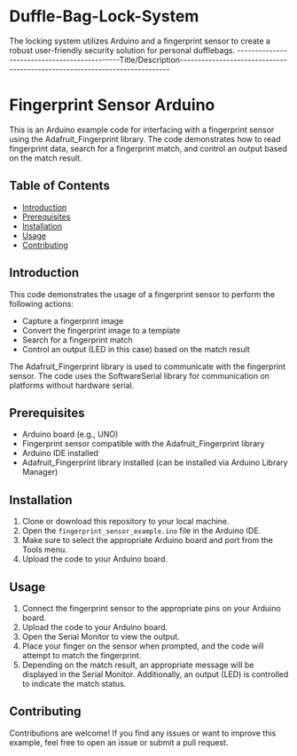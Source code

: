 # Duffle-Bag-Lock-System
The locking system utilizes Arduino and a fingerprint sensor to create a robust user-friendly security solution for personal dufflebags.
---------------------------------------------Title/Description---------------------------------------------------------------------------
# Fingerprint Sensor Arduino

This is an Arduino example code for interfacing with a fingerprint sensor using the Adafruit_Fingerprint library. The code demonstrates how to read fingerprint data, search for a fingerprint match, and control an output based on the match result.

## Table of Contents

- [Introduction](#introduction)
- [Prerequisites](#prerequisites)
- [Installation](#installation)
- [Usage](#usage)
- [Contributing](#contributing)

## Introduction

This code demonstrates the usage of a fingerprint sensor to perform the following actions:
- Capture a fingerprint image
- Convert the fingerprint image to a template
- Search for a fingerprint match
- Control an output (LED in this case) based on the match result

The Adafruit_Fingerprint library is used to communicate with the fingerprint sensor. The code uses the SoftwareSerial library for communication on platforms without hardware serial.

## Prerequisites

- Arduino board (e.g., UNO)
- Fingerprint sensor compatible with the Adafruit_Fingerprint library
- Arduino IDE installed
- Adafruit_Fingerprint library installed (can be installed via Arduino Library Manager)

## Installation

1. Clone or download this repository to your local machine.
2. Open the `fingerprint_sensor_example.ino` file in the Arduino IDE.
3. Make sure to select the appropriate Arduino board and port from the Tools menu.
4. Upload the code to your Arduino board.

## Usage

1. Connect the fingerprint sensor to the appropriate pins on your Arduino board.
2. Upload the code to your Arduino board.
3. Open the Serial Monitor to view the output.
4. Place your finger on the sensor when prompted, and the code will attempt to match the fingerprint.
5. Depending on the match result, an appropriate message will be displayed in the Serial Monitor. Additionally, an output (LED) is controlled to indicate the match status.

## Contributing

Contributions are welcome! If you find any issues or want to improve this example, feel free to open an issue or submit a pull request.

